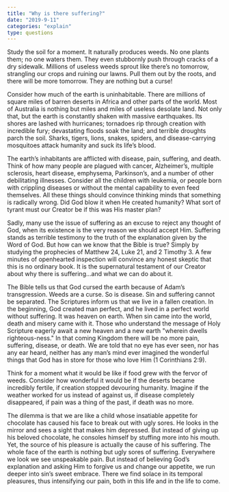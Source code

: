 ```yaml
---
title: "Why is there suffering?"
date: "2019-9-11"
categories: "explain"
type: questions
---
```


Study the soil for a moment. It naturally produces weeds. No one plants them; no one waters them. They even stubbornly push through cracks of a dry sidewalk. Millions of useless weeds sprout like there’s no tomorrow, strangling our crops and ruining our lawns. Pull them out by the roots, and there will be more tomorrow. They are nothing but a curse!

Consider how much of the earth is uninhabitable. There are millions of square miles of barren deserts in Africa and other parts of the world. Most of Australia is nothing but miles and miles of useless desolate land. Not only that, but the earth is constantly shaken with massive earthquakes. Its shores are lashed with hurricanes; tornadoes rip through creation with incredible fury; devastating floods soak the land; and terrible droughts parch the soil. Sharks, tigers, lions, snakes, spiders, and disease-carrying mosquitoes attack humanity and suck its life’s blood.

The earth’s inhabitants are afflicted with disease, pain, suffering, and death. Think of how many people are plagued with cancer, Alzheimer’s, multiple sclerosis, heart disease, emphysema, Parkinson’s, and a number of other debilitating illnesses. Consider all the children with leukemia, or people born with crippling diseases or without the mental capability to even feed themselves. All these things should convince thinking minds that something is radically wrong. Did God blow it when He created humanity? What sort of tyrant must our Creator be if this was His master plan?

Sadly, many use the issue of suffering as an excuse to reject any thought of God, when its existence is the very reason we should accept Him. Suffering stands as terrible testimony to the truth of the explanation given by the Word of God. But how can we know that the Bible is true? Simply by studying the prophecies of Matthew 24, Luke 21, and 2 Timothy 3. A few minutes of openhearted inspection will convince any honest skeptic that this is no ordinary book. It is the supernatural testament of our Creator about why there is suffering...and what we can do about it.

The Bible tells us that God cursed the earth because of Adam’s transgression. Weeds are a curse. So is disease. Sin and suffering cannot be separated. The Scriptures inform us that we live in a fallen creation. In the beginning, God created man perfect, and he lived in a perfect world without suffering. It was heaven on earth. When sin came into the world, death and misery came with it. Those who understand the message of Holy Scripture eagerly await a new heaven and a new earth "wherein dwells righteous-ness." In that coming Kingdom there will be no more pain, suffering, disease, or death. We are told that no eye has ever seen, nor has any ear heard, neither has any man’s mind ever imagined the wonderful things that God has in store for those who love Him (1 Corinthians 2:9).

Think for a moment what it would be like if food grew with the fervor of weeds. Consider how wonderful it would be if the deserts became incredibly fertile, if creation stopped devouring humanity. Imagine if the weather worked for us instead of against us, if disease completely disappeared, if pain was a thing of the past, if death was no more.

The dilemma is that we are like a child whose insatiable appetite for chocolate has caused his face to break out with ugly sores. He looks in the mirror and sees a sight that makes him depressed. But instead of giving up his beloved chocolate, he consoles himself by stuffing more into his mouth. Yet, the source of his pleasure is actually the cause of his suffering. The whole face of the earth is nothing but ugly sores of suffering. Everywhere we look we see unspeakable pain. But instead of believing God’s explanation and asking Him to forgive us and change our appetite, we run deeper into sin’s sweet embrace. There we find solace in its temporal pleasures, thus intensifying our pain, both in this life and in the life to come.